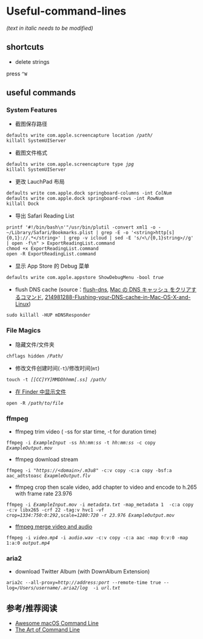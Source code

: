 # Useful-command-lines

<em>(text in italic needs to be modified)</em>

## shortcuts

* delete strings

press `^W`

## useful commands

### System Features
	
* 截图保存路径

<pre><code>defaults write com.apple.screencapture location <em>/path/</em>
killall SystemUIServer</code></pre>

* 截图文件格式

<pre><code>defaults write com.apple.screencapture type <em>jpg</em>
killall SystemUIServer</code></pre>

* 更改 LauchPad 布局

<pre><code>defaults write com.apple.dock springboard-columns -int <em>ColNum</em>
defaults write com.apple.dock springboard-rows -int <em>RowNum</em>
killall Dock</code></pre>

* 导出 Safari Reading List

<pre><code>printf '#!/bin/bash\n'"/usr/bin/plutil -convert xml1 -o - ~/Library/Safari/Bookmarks.plist | grep -E -o '&lt;string&gt;http[s]{0,1}://.*&lt;/string&gt;' | grep -v icloud | sed -E 's/&lt;\/{0,1}string&gt;//g' | open -f\n" > ExportReadingList.command 
chmod +x ExportReadingList.command 
open -R ExportReadingList.command
</code></pre>

* 显示 App Store 的 Debug 菜单

<pre><code>defaults write com.apple.appstore ShowDebugMenu -bool <em>true</em> </code></pre>


* flush DNS cache (source：[flush-dns](https://kinsta.com/jp/knowledgebase/flush-dns/), [Mac の DNS キャッシュ をクリアするコマンド](https://blog.77jp.net/command-to-clear-dns-cache-on-mac), [214981288-Flushing-your-DNS-cache-in-Mac-OS-X-and-Linux](https://help.dreamhost.com/hc/en-us/articles/214981288-Flushing-your-DNS-cache-in-Mac-OS-X-and-Linux))

<pre><code>sudo killall -HUP mDNSResponder</code></pre>

### File Magics

* 隐藏文件/文件夹

<pre><code>chflags hidden <em>/Path/</em></code></pre>

* 修改文件创建时间(`-t`)/修改时间(`mt`)

<pre><code>touch -t <em>[[CC]YY]MMDDhhmm[.ss]</em> <em>/path/</em></code></pre>

* [在 Finder 中显示文件](https://apple.stackexchange.com/questions/402789/reveal-in-finder-from-the-terminal/402796#402796)
<pre><code>open -R <em>/path/to/file</em></code></pre>

### ffmpeg

* ffmpeg trim video	( -ss for star time, -t for duration time)

<pre><code>ffmpeg -i <em>ExampleInput</em> -ss <em>hh:mm:ss</em> -t <em>hh:mm:ss</em> -c copy <em>ExampleOutput.mov</em></code></pre>

* ffmpeg download stream

<pre><code>ffmpeg -i "<em>https://&lt;domain&gt;/.m3u8</em>" -c:v copy -c:a copy -bsf:a aac_adtstoasc <em>ExapmleOutput.flv</em></code></pre>

* ffmpeg crop then scale video, add chapter to video and encode to h.265 with frame rate 23.976

<pre><code>ffmpeg -i <em>ExampleInput.mov</em> -i <em>metadata.txt</em> -map_metadata 1  -c:a copy -c:v libx265 -crf 22 -tag:v hvc1 -vf crop=<em>1334:750:0:292</em>,scale=<em>1280:720</em> -r <em>23.976</em> <em>ExampleOutput.mov</em></code></pre>

* [ffmpeg merge video and audio](https://superuser.com/questions/277642/how-to-merge-audio-and-video-file-in-ffmpeg)
<pre><code>ffmpeg -i <em>video.mp4</em> -i <em>audio.wav</em> -c:v copy -c:a aac -map 0:v:0 -map 1:a:0 <em>output.mp4</em></code></pre>

### aria2

* download Twitter Album (with DownAlbum Extension)

<pre><code>aria2c --all-proxy=<em>http://address:port</em> --remote-time true --log=<em>/Users/username/.aria2/log</em>  -i <em>url.txt</em></code></pre>
	
## 参考/推荐阅读

* [Awesome macOS Command Line](https://github.com/herrbischoff/awesome-macos-command-line)
* [The Art of Command Line](https://github.com/jlevy/the-art-of-command-line)
